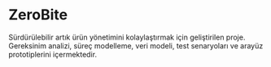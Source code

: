 # ZeroBite
Sürdürülebilir artık ürün yönetimini kolaylaştırmak için geliştirilen proje. Gereksinim analizi, süreç modelleme, veri modeli, test senaryoları ve arayüz prototiplerini içermektedir.
